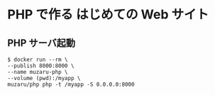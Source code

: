 # PHP で作る はじめての Web サイト

## PHP サーバ起動

```
$ docker run --rm \
--publish 8000:8000 \
--name muzaru-php \
--volume (pwd):/myapp \
muzaru/php php -t /myapp -S 0.0.0.0:8000
```